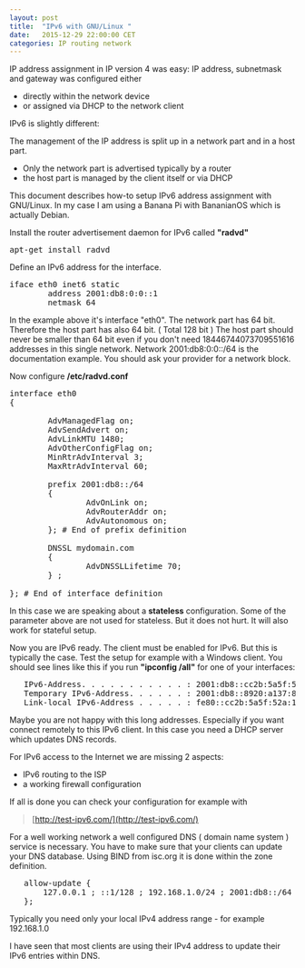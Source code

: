 ```yaml
---
layout: post
title:	"IPv6 with GNU/Linux "
date:   2015-12-29 22:00:00 CET
categories: IP routing network 
---
```


IP address assignment in IP version 4 was easy:
IP address, subnetmask and gateway was configured either <br />

- directly within the network device <br />
- or assigned via DHCP to the network client <br />

IPv6 is slightly different:

The management of the IP address is split up in a network part and in a host part. 

- Only the network part is advertised typically by a router <br />
- the host part is managed by the client itself or via DHCP <br />

This document describes how-to setup IPv6 address assignment with GNU/Linux. 
In my case I am using a Banana Pi with BananianOS which is actually Debian. 

Install the router advertisement daemon for IPv6 called **"radvd"**

<pre>
apt-get install radvd 
</pre> 

Define an IPv6 address for the interface. 

<pre>
iface eth0 inet6 static
        address 2001:db8:0:0::1
        netmask 64
</pre>

In the example above it's interface "eth0". The network part has 64 bit. Therefore the host part has also 64 bit. ( Total 128 bit ) The host part should never be smaller than 64 bit even  if you don't need 18446744073709551616 addresses in this single network. Network 2001:db8:0:0::/64 is the documentation example. You should ask your provider for a network block. 

Now configure **/etc/radvd.conf**

<pre>
interface eth0
{

        AdvManagedFlag on;
        AdvSendAdvert on;
        AdvLinkMTU 1480;
        AdvOtherConfigFlag on;
        MinRtrAdvInterval 3;
        MaxRtrAdvInterval 60;

        prefix 2001:db8::/64
        {
                AdvOnLink on;
                AdvRouterAddr on;
                AdvAutonomous on;
        }; # End of prefix definition

        DNSSL mydomain.com
        {
                AdvDNSSLLifetime 70;
        } ;

}; # End of interface definition
</pre>

In this case we are speaking about a **stateless** configuration. Some of the parameter above are not used for stateless. But it does not hurt. It will also work for stateful setup. 

Now you are IPv6 ready. The client must be enabled for IPv6. But this is typically the case. Test the setup for example with a Windows client. You should see lines like this if you run **"ipconfig /all"** for one of your interfaces:

<pre>
   IPv6-Address. . . . . . . . . . . : 2001:db8::cc2b:5a5f:52a:1007(Preferred)
   Temporary IPv6-Address. . . . . . : 2001:db8::8920:a137:8689:3703(Preferred)
   Link-local IPv6-Address . . . . . : fe80::cc2b:5a5f:52a:1007%10(Preferred)
</pre>

Maybe you are not happy with this long addresses. Especially if you want connect remotely to this IPv6 client. In this case you need a DHCP server which updates DNS records. 

For IPv6 access to the Internet we are missing 2 aspects:

* IPv6 routing to the ISP 
* a working firewall configuration 

If all is done you can check your configuration for example with 

> [http://test-ipv6.com/](http://test-ipv6.com/)

For a well working network a well configured DNS ( domain name system ) service is necessary. You have to make sure that your clients can update your DNS database. Using BIND from isc.org it is done within the zone definition. 

<pre>
   allow-update {
       127.0.0.1 ; ::1/128 ; 192.168.1.0/24 ; 2001:db8::/64 ; 
   };
</pre>

Typically you need only your local IPv4 address range - for example 192.168.1.0

I have seen that most clients are using their IPv4 address to update their IPv6 entries within DNS. 





